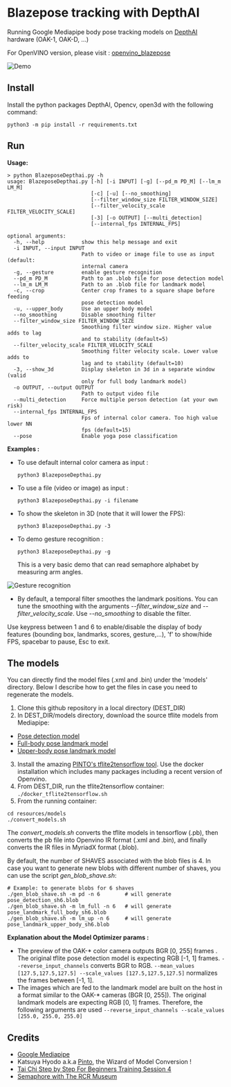 # Blazepose tracking with DepthAI

Running Google Mediapipe body pose tracking models on [DepthAI](https://docs.luxonis.com/en/gen2/) hardware (OAK-1, OAK-D, ...)

For OpenVINO version, please visit : [openvino_blazepose](https://github.com/geaxgx/openvino_blazepose)

![Demo](img/taichi.gif)
## Install

Install the python packages DepthAI, Opencv, open3d with the following command:

```python3 -m pip install -r requirements.txt```

## Run

**Usage:**

```
> python BlazeposeDepthai.py -h
usage: BlazeposeDepthai.py [-h] [-i INPUT] [-g] [--pd_m PD_M] [--lm_m LM_M]
                           [-c] [-u] [--no_smoothing]
                           [--filter_window_size FILTER_WINDOW_SIZE]
                           [--filter_velocity_scale FILTER_VELOCITY_SCALE]
                           [-3] [-o OUTPUT] [--multi_detection]
                           [--internal_fps INTERNAL_FPS]

optional arguments:
  -h, --help            show this help message and exit
  -i INPUT, --input INPUT
                        Path to video or image file to use as input (default:
                        internal camera
  -g, --gesture         enable gesture recognition
  --pd_m PD_M           Path to an .blob file for pose detection model
  --lm_m LM_M           Path to an .blob file for landmark model
  -c, --crop            Center crop frames to a square shape before feeding
                        pose detection model
  -u, --upper_body      Use an upper body model
  --no_smoothing        Disable smoothing filter
  --filter_window_size FILTER_WINDOW_SIZE
                        Smoothing filter window size. Higher value adds to lag
                        and to stability (default=5)
  --filter_velocity_scale FILTER_VELOCITY_SCALE
                        Smoothing filter velocity scale. Lower value adds to
                        lag and to stability (default=10)
  -3, --show_3d         Display skeleton in 3d in a separate window (valid
                        only for full body landmark model)
  -o OUTPUT, --output OUTPUT
                        Path to output video file
  --multi_detection     Force multiple person detection (at your own risk)
  --internal_fps INTERNAL_FPS
                        Fps of internal color camera. Too high value lower NN
                        fps (default=15)
  --pose                Enable yoga pose classification

```
**Examples :**

- To use default internal color camera as input :

    ```python3 BlazeposeDepthai.py```

- To use a file (video or image) as input :

    ```python3 BlazeposeDepthai.py -i filename```

- To show the skeleton in 3D (note that it will lower the FPS):

    ```python3 BlazeposeDepthai.py -3```

- To demo gesture recognition :

    ```python3 BlazeposeDepthai.py -g```

    This is a very basic demo that can read semaphore alphabet by measuring arm angles.

![Gesture recognition](img/semaphore.gif)

- By default, a temporal filter smoothes the landmark positions. You can tune the smoothing with the arguments *--filter_window_size* and *--filter_velocity_scale*. Use *--no_smoothing* to disable the filter.

Use keypress between 1 and 6 to enable/disable the display of body features (bounding box, landmarks, scores, gesture,...), 'f' to show/hide FPS, spacebar to pause, Esc to exit.



## The models 
You can directly find the model files (.xml and .bin) under the 'models' directory. Below I describe how to get the files in case you need to regenerate the models.

1) Clone this github repository in a local directory (DEST_DIR)
2) In DEST_DIR/models directory, download the source tflite models from Mediapipe:
* [Pose detection model](https://github.com/google/mediapipe/blob/master/mediapipe/modules/pose_detection/pose_detection.tflite)
* [Full-body pose landmark model](https://github.com/google/mediapipe/tree/master/mediapipe/modules/pose_landmark/pose_landmark_full_body.tflite)
* [Upper-body pose landmark model](https://github.com/google/mediapipe/tree/master/mediapipe/modules/pose_landmark/pose_landmark_upper_body.tflite)
3) Install the amazing [PINTO's tflite2tensorflow tool](https://github.com/PINTO0309/tflite2tensorflow). Use the docker installation which includes many packages including a recent version of Openvino.
3) From DEST_DIR, run the tflite2tensorflow container:  ```./docker_tflite2tensorflow.sh```
4) From the running container: 
```
cd resources/models
./convert_models.sh
```
The *convert_models.sh* converts the tflite models in tensorflow (.pb), then converts the pb file into Openvino IR format (.xml and .bin), and finally converts the IR files in MyriadX format (.blob).

By default, the number of SHAVES associated with the blob files is 4. In case you want to generate new blobs with different number of shaves, you can use the script *gen_blob_shave.sh*:
```
# Example: to generate blobs for 6 shaves
./gen_blob_shave.sh -m pd -n 6        # will generate pose_detection_sh6.blob
./gen_blob_shave.sh -m lm_full -n 6   # will generate pose_landmark_full_body_sh6.blob
./gen_blob_shave.sh -m lm_up -n 6     # will generate pose_landmark_upper_body_sh6.blob
```


**Explanation about the Model Optimizer params :**
- The preview of the OAK-* color camera outputs BGR [0, 255] frames . The original tflite pose detection model is expecting RGB [-1, 1] frames. ```--reverse_input_channels``` converts BGR to RGB. ```--mean_values [127.5,127.5,127.5] --scale_values [127.5,127.5,127.5]``` normalizes the frames between [-1, 1].
- The images which are fed to the landmark model are built on the host in a format similar to the OAK-* cameras (BGR [0, 255]). The original landmark models are expecting RGB [0, 1] frames. Therefore, the following arguments are used ```--reverse_input_channels --scale_values [255.0, 255.0, 255.0]```


## Credits
* [Google Mediapipe](https://github.com/google/mediapipe)
* Katsuya Hyodo a.k.a [Pinto](https://github.com/PINTO0309), the Wizard of Model Conversion !
* [Tai Chi Step by Step For Beginners Training Session 4](https://www.youtube.com/watch?v=oawZ_7wNWrU&ab_channel=MasterSongKungFu)
* [Semaphore with The RCR Museum](https://www.youtube.com/watch?v=DezaTjQYPh0&ab_channel=TheRoyalCanadianRegimentMuseum)
